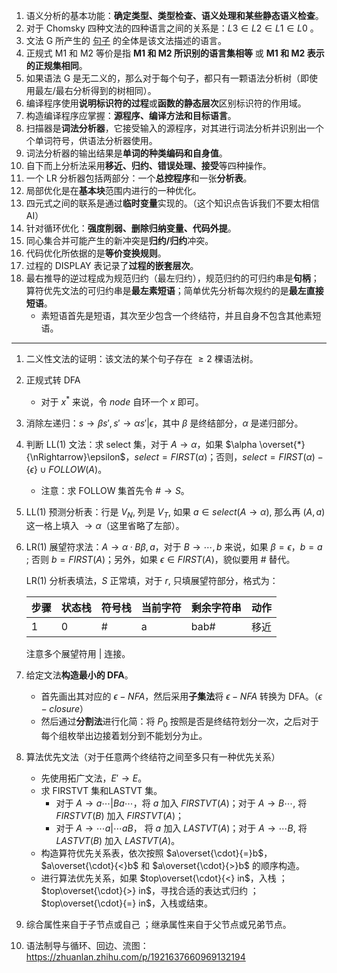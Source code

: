 1. 语义分析的基本功能：**确定类型、类型检查、语义处理和某些静态语义检查**。
2. 对于  Chomsky 四种文法的四种语言之间的关系是：$L3\in L2\in L1 \in L0$ 。
3. 文法 G 所产生的 <u>句子</u> 的全体是该文法描述的语言。
4. 正规式 M1 和 M2 等价是指 **M1 和 M2 所识别的语言集相等** 或 **M1 和 M2 表示的正规集相同**。
5. 如果语法 G 是无二义的，那么对于每个句子，都只有一颗语法分析树（即使用最左/最右分析得到的树相同）。
6. 编译程序使用**说明标识符的过程**或**函数的静态层次**区别标识符的作用域。
7. 构造编译程序应掌握：**源程序、编译方法和目标语言**。
8. 扫描器是**词法分析器**，它接受输入的源程序，对其进行词法分析并识别出一个个单词符号，供语法分析器使用。
9. 词法分析器的输出结果是**单词的种类编码和自身值**。
10. 自下而上分析法采用**移近、归约、错误处理、接受**等四种操作。
11. 一个 LR 分析器包括两部分：一个**总控程序**和一张**分析表**。
12. 局部优化是在**基本块**范围内进行的一种优化。
13. 四元式之间的联系是通过**临时变量**实现的。（这个知识点告诉我们不要太相信 AI）
14. 针对循环优化：**强度削弱、删除归纳变量、代码外提**。
15. 同心集合并可能产生的新冲突是**归约/归约**冲突。
16. 代码优化所依据的是**等价变换规则**。
17. 过程的 DISPLAY 表记录了**过程的嵌套层次**。
18. 最右推导的逆过程成为规范归约（最左归约），规范归约的可归约串是**句柄**；算符优先文法的可归约串是**最左素短语**；简单优先分析每次规约的是**最左直接短语**。
    - 素短语首先是短语，其次至少包含一个终结符，并且自身不包含其他素短语。

****

1. 二义性文法的证明：该文法的某个句子存在 $\geq 2$ 棵语法树。

2. 正规式转 DFA

   - 对于 $x^*$ 来说，令 $node$ 自环一个 $x$ 即可。

3. 消除左递归：$s\rightarrow \beta s',s'\rightarrow \alpha s'|\epsilon$，其中 $\beta$ 是终结部分，$\alpha$ 是递归部分。

4. 判断 LL(1) 文法：求 select 集，对于 $A\rightarrow \alpha$，如果 $\alpha \overset{*}{\nRightarrow}\epsilon$，$select=FIRST(\alpha)$；否则，$select=FIRST(\alpha)- \{\epsilon\}\;\cup\; FOLLOW(A)$。

   - 注意：求 FOLLOW 集首先令 $\#\rightarrow S$。

5. LL(1) 预测分析表：行是 $V_N$, 列是 $V_T$, 如果 $a\in select(A\rightarrow \alpha)$, 那么再 $(A,a)$ 这一格上填入 $\rightarrow \alpha$（这里省略了左部）。

6. LR(1) 展望符求法：$A\rightarrow \alpha·B\beta,a$，对于 $B\rightarrow \cdots,b$ 来说，如果 $\beta = \epsilon$，$b=a$ ; 否则 $b=FIRST(A)$；另外，如果 $\epsilon \in FIRST(A)$，貌似要用 $\#$ 替代。

   LR(1) 分析表填法，$S$ 正常填，对于 $r$, 只填展望符部分，格式为：

   | 步骤 | 状态栈 | 符号栈 | 当前字符 | 剩余字符串 | 动作 |
   | ---- | ------ | ------ | -------- | ---------- | ---- |
   | 1    | 0      | #      | a        | bab#       | 移近 |

   注意多个展望符用 | 连接。

7. 给定文法**构造最小的 DFA**。
   - 首先画出其对应的 $\epsilon -NFA$，然后采用**子集法**将 $\epsilon -NFA$ 转换为 DFA。（$\epsilon-closure$）
   - 然后通过**分割法**进行化简：将 $P_0$ 按照是否是终结符划分一次，之后对于每个组枚举出边接着划分到不能划分为止。

8. 算法优先文法（对于任意两个终结符之间至多只有一种优先关系）
   - 先使用拓广文法，$E'\rightarrow E$。
   - 求 FIRSTVT 集和LASTVT 集。
     - 对于 $A\rightarrow a\cdots|Ba \cdots$，将 $a$ 加入 $FIRSTVT(A)$；对于 $A\rightarrow B\cdots$, 将 $FIRSTVT(B)$ 加入 $FIRSTVT(A)$；
     - 对于 $A\rightarrow \cdots a| \cdots aB$， 将 $a$ 加入 $LASTVT(A)$；对于 $A\rightarrow \cdots B$, 将 $LASTVT(B)$ 加入 $LASTVT(A)$。
   - 构造算符优先关系表，依次按照 $a\overset{\cdot}{=}b$，$a\overset{\cdot}{<}b$ 和 $a\overset{\cdot}{>}b$ 的顺序构造。
   - 进行算法优先关系，如果 $top\overset{\cdot}{<} in$，入栈 ； $top\overset{\cdot}{>} in$，寻找合适的表达式归约 ；$top\overset{\cdot}{=} in$，入栈或结束。

9. 综合属性来自于子节点或自己 ；继承属性来自于父节点或兄弟节点。

10. 语法制导与循环、回边、流图：https://zhuanlan.zhihu.com/p/1921637660969132194

